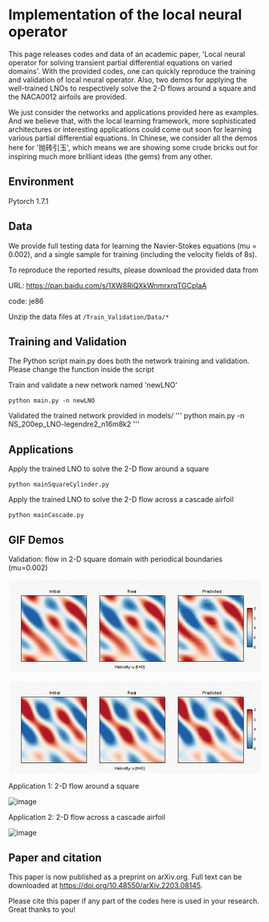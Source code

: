 # Implementation of  the local neural operator

This page releases codes and data of an academic paper, 'Local neural operator for solving transient partial differential equations on varied domains'.
With the provided codes, one can quickly reproduce the training and validation of local neural operator.
Also, two demos for applying the well-trained LNOs to respectively solve the 2-D flows around a square and the NACA0012 airfoils are provided.

We just consider the networks and applications provided here as examples.
And we believe that, with the local learning framework, more sophisticated architectures or interesting applications could come out soon for learning various partial differential equations.
In Chinese, we consider all the demos here for '抛砖引玉', which means we are showing some crude bricks out for inspiring much more brilliant ideas (the gems) from any other.

## Environment

Pytorch 1.7.1

## Data

We provide full testing data for learning the Navier-Stokes equations (mu = 0.002), and a single sample for training (including the velocity fields of 8s).

To reproduce the reported results, please download the provided data from

URL: https://pan.baidu.com/s/1XW8RiQXkWnmrxrqTGCplaA 

code: je86 

Unzip the data files at ```/Train_Validation/Data/*```

## Training and Validation

The Python script main.py does both the network training and validation.
Please change the function inside the script

Train and validate a new network named 'newLNO'
```
python main.py -n newLNO
```

Validated the trained network provided in models/
'''
python main.py -n NS_200ep_LNO-legendre2_n16m8k2
'''

## Applications

Apply the trained LNO to solve the 2-D flow around a square

```
python mainSquareCylinder.py
```

Apply the trained LNO to solve the 2-D flow across a cascade airfoil

```
python mainCascade.py
```

## GIF Demos

Validation: flow in 2-D square domain with periodical boundaries (mu=0.002)

 ![image]( demos/Re500Case3_u_L.gif)
 
 ![image]( demos/Re500Case3_v_L.gif)
 
Application 1: 2-D flow around a square

 ![image]( demos/SquareCylinder_L.gif)

Application 2: 2-D flow across a cascade airfoil

 ![image]( demos/Airfoil_L.gif)

## Paper and citation 

This paper is now published as a preprint on arXiv.org.
Full text can be downloaded at https://doi.org/10.48550/arXiv.2203.08145.

Please cite this paper if any part of the codes here is used in your research. Great thanks to you!
